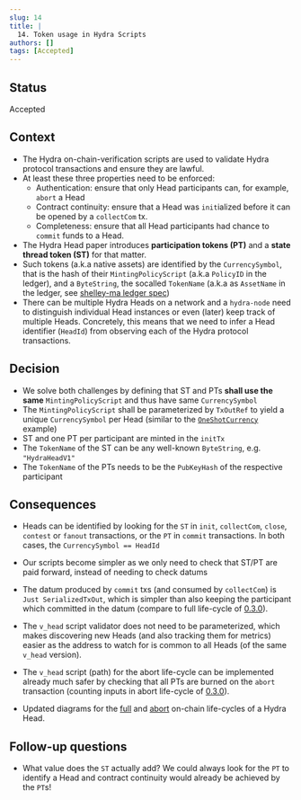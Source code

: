 ```yaml
---
slug: 14
title: | 
  14. Token usage in Hydra Scripts
authors: []
tags: [Accepted]
---
```


## Status

Accepted

## Context

* The Hydra on-chain-verification scripts are used to validate Hydra protocol transactions and ensure they are lawful.
* At least these three properties need to be enforced:
    - Authentication: ensure that only Head participants can, for example, `abort` a Head
    - Contract continuity: ensure that a Head was `init`ialized before it can be opened by a `collectCom` tx.
    - Completeness: ensure that all Head participants had chance to `commit` funds to a Head.
* The Hydra Head paper introduces **participation tokens (PT)** and a **state thread token (ST)** for that matter.
* Such tokens (a.k.a native assets) are identified by the `CurrencySymbol`, that is the hash of their `MintingPolicyScript` (a.k.a `PolicyID` in the ledger), and a `ByteString`, the socalled `TokenName` (a.k.a as `AssetName` in the ledger, see [shelley-ma ledger spec](https://hydra.iohk.io/job/Cardano/cardano-ledger-specs/specs.shelley-ma/latest/download-by-type/doc-pdf/shelley-ma#subsection.3.2))
* There can be multiple Hydra Heads on a network and a `hydra-node` need to distinguish individual Head instances or even (later) keep track of multiple Heads. Concretely, this means that we need to infer a Head identifier (`HeadId`) from observing each of the Hydra protocol transactions. 

## Decision

* We solve both challenges by defining that ST and PTs **shall use the same** `MintingPolicyScript` and thus have same `CurrencySymbol`
* The `MintingPolicyScript` shall be parameterized by `TxOutRef` to yield a unique `CurrencySymbol` per Head
(similar to the [`OneShotCurrency`](https://github.com/input-output-hk/plutus/tree/1efbb276ef1a10ca6961d0fd32e6141e9798bd11/plutus-use-cases/src/Plutus/Contracts/Currency.hs) example)
* ST and one PT per participant are minted in the `initTx`
* The `TokenName` of the ST can be any well-known `ByteString`, e.g. `"HydraHeadV1"`
* The `TokenName` of the PTs needs to be the `PubKeyHash` of the respective participant

## Consequences

* Heads can be identified by looking for the `ST` in `init`, `collectCom`, `close`, `contest` or `fanout` transactions, or the `PT` in `commit` transactions. In both cases, the `CurrencySymbol == HeadId`
* Our scripts become simpler as we only need to check that ST/PT are paid forward, instead of needing to check datums
* The datum produced by `commit` txs (and consumed by `collectCom`) is `Just SerializedTxOut`, which is simpler than also keeping the participant which committed in the datum (compare to full life-cycle of [0.3.0](https://github.com/input-output-hk/hydra-poc/tree/0.3.0/docs/images/on-chain-full.jpg)).

* The `v_head` script validator does not need to be parameterized, which makes discovering new Heads (and also tracking them for metrics) easier as the address to watch for is common to all Heads (of the same `v_head` version).
* The `v_head` script (path) for the abort life-cycle can be implemented already much safer by checking that all PTs are burned on the `abort` transaction (counting inputs in abort life-cycle of [0.3.0](https://github.com/input-output-hk/hydra-poc/tree/0.3.0/docs/images/on-chain-abort.jpg)).
* Updated diagrams for the [full](img/on-chain-full.jpg) and [abort](img/on-chain-abort.jpg) on-chain life-cycles of a Hydra Head.

## Follow-up questions

* What value does the `ST` actually add? We could always look for the `PT` to identify a Head and contract continuity would already be achieved by the `PT`s!
